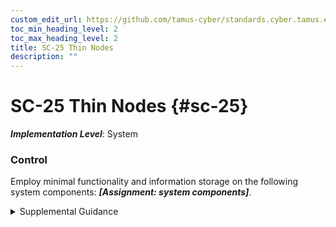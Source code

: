 ```yaml
---
custom_edit_url: https://github.com/tamus-cyber/standards.cyber.tamus.edu/tree/main/static/content/tamus.edu/TAMUS_profile.xml
toc_min_heading_level: 2
toc_max_heading_level: 2
title: SC-25 Thin Nodes
description: ""
---
```


# SC-25 Thin Nodes {#sc-25}

_**Implementation Level**_: System

### Control

Employ minimal functionality and information storage on the following system components: _**[Assignment: system components]**_.

<details>
  <summary>Supplemental Guidance</summary>

Employ minimal functionality and information storage on the following system components: _**[Assignment: system components]**_.

</details>


